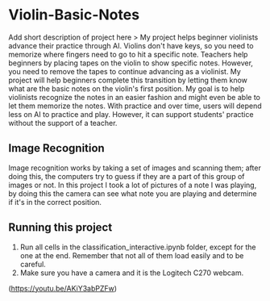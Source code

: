 # Violin-Basic-Notes

 Add short description of project here > My project helps beginner violinists advance their practice through AI. Violins don't have keys, so you need to memorize where fingers need to go to hit a specific note. Teachers help beginners by placing tapes on the violin to show specific notes. However, you need to remove the tapes to continue advancing as a violinist. My project will help beginners complete this transition by letting them know what are the basic notes on the violin's first position. My goal is to help violinists recognize the notes in an easier fashion and might even be able to let them memorize the notes. With practice and over time, users will depend less on AI to practice and play. However, it can support students' practice without the support of a teacher. 

## Image Recognition

Image recognition works by taking a set of images and scanning them; after doing this, the computers try to guess if they are a part of this group of images or not. In this project I took a lot of pictures of a note I was playing, by doing this the camera can see what note you are playing and determine if it's in the correct position.

## Running this project

1. Run all cells in the classification_interactive.ipynb folder, except for the one at the end. Remember that not all of them load easily and to be careful.
2. Make sure you have a camera and it is the Logitech C270 webcam.

(https://youtu.be/AKiY3abPZFw)
